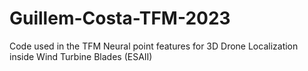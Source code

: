 # Guillem-Costa-TFM-2023
Code used in the TFM Neural point features for 3D Drone Localization inside Wind Turbine Blades (ESAII)
